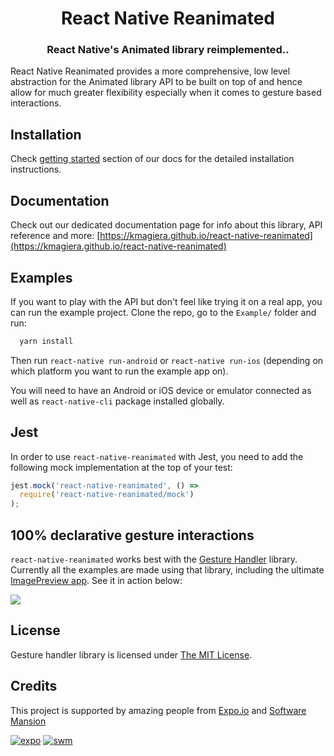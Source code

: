 <p align="center">
  <h1 align="center">React Native Reanimated</h1>
  <h3 align="center">React Native's Animated library reimplemented..</h3>
</p>

React Native Reanimated provides a more comprehensive,
low level abstraction for the Animated library API to be built
on top of and hence allow for much greater flexibility especially when it
comes to gesture based interactions.

## Installation

Check [getting started](https://kmagiera.github.io/react-native-reanimated/getting-started.html) section of our docs for the detailed installation instructions.

## Documentation

Check out our dedicated documentation page for info about this library, API reference and more: [https://kmagiera.github.io/react-native-reanimated](https://kmagiera.github.io/react-native-reanimated)

## Examples

If you want to play with the API but don't feel like trying it on a real app, you can run the example project. Clone the repo, go to the `Example/` folder and run:

```bash
  yarn install
```

Then run `react-native run-android` or `react-native run-ios` (depending on which platform you want to run the example app on).

You will need to have an Android or iOS device or emulator connected as well as `react-native-cli` package installed globally.

## Jest

In order to use `react-native-reanimated` with Jest, you need to add the following mock implementation at the top of your test:

```js
jest.mock('react-native-reanimated', () =>
  require('react-native-reanimated/mock')
);
```

## 100% declarative gesture interactions

`react-native-reanimated` works best with the [Gesture Handler](https://kmagiera.github.io/react-native-gesture-handler) library. Currently all the examples are made using that library, including the ultimate [ImagePreview app](https://github.com/kmagiera/react-native-reanimated/blob/master/Example/imageViewer). See it in action below:

![](/assets/imagepreview.gif)

## License

Gesture handler library is licensed under [The MIT License](LICENSE).

## Credits

This project is supported by amazing people from [Expo.io](https://expo.io) and [Software Mansion](https://swmansion.com)

[![expo](https://avatars2.githubusercontent.com/u/12504344?v=3&s=100 'Expo.io')](https://expo.io)
[![swm](https://avatars1.githubusercontent.com/u/6952717?v=3&s=100 'Software Mansion')](https://swmansion.com)
